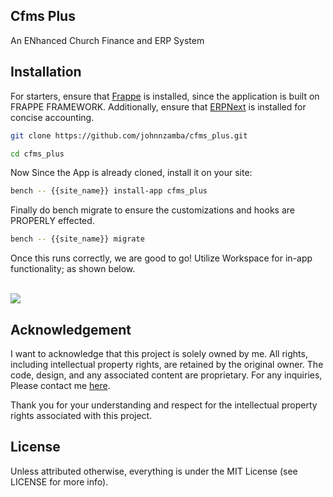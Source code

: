 ## Cfms Plus

An ENhanced Church Finance and ERP System

## Installation

For starters, ensure that [Frappe](https://github.com/frappe) is installed, since the application is built on FRAPPE FRAMEWORK. Additionally, ensure that [ERPNext](https://github.com/frappe/erpnext) is installed for concise accounting.


```bash
git clone https://github.com/johnnzamba/cfms_plus.git
```
```bash
cd cfms_plus
```

Now Since the App is already cloned, install it on your site:

```bash
bench -- {{site_name}} install-app cfms_plus
```

Finally do bench migrate to ensure the customizations and hooks are PROPERLY effected.

```bash
bench -- {{site_name}} migrate
```

Once this runs correctly, we are good to go! Utilize Workspace for in-app functionality; as shown below.


<br>
<a href="https://64.media.tumblr.com/5db39619ee090288e1349e9cf96b94b0/3ec77f73cb705a5d-27/s540x810/f626f6e6aafaa7b9acb73011c9cd2a083d727d52.pnj"><img src="https://64.media.tumblr.com/5db39619ee090288e1349e9cf96b94b0/3ec77f73cb705a5d-27/s540x810/f626f6e6aafaa7b9acb73011c9cd2a083d727d52.pnj"/></a>

<br>

## Acknowledgement

I want to acknowledge that this project is solely owned by me. All rights, including intellectual property rights, are retained by the original owner. The code, design, and any associated content are proprietary. For any inquiries, Please contact me [here](mailto:#{nzambakitheka@gmail.com}).

Thank you for your understanding and respect for the intellectual property rights associated with this project.

## License

Unless attributed otherwise, everything is under the MIT License (see LICENSE for more info).

